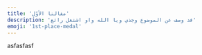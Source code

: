 ```yaml
---
title: 'مقالنا الأوّل'
description: 'فد وصف عن الموضوع وجذي ويا الله واو اشتغل رائع'
emoji: '1st-place-medal'
---
```

asfasfasf